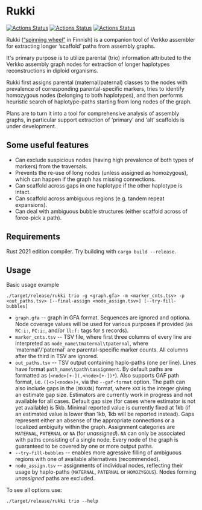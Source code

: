 # Rukki

[![Actions Status](https://github.com/marbl/rukki/workflows/Test%20and%20Build/badge.svg)](https://github.com/marbl/rukki/actions)
[![Actions Status](https://github.com/marbl/rukki/workflows/Formatting/badge.svg)](https://github.com/marbl/rukki/actions)
[![Actions Status](https://github.com/marbl/rukki/workflows/Clippy/badge.svg)](https://github.com/marbl/rukki/actions)

Rukki ([“spinning wheel”](https://en.wikipedia.org/wiki/Spinning_wheel) in Finnish) is a companion tool of Verkko assembler for extracting longer ‘scaffold’ paths from assembly graphs.

It's primary purpose is to utilize parental (trio) information attributed to the Verkko assembly graph nodes for extraction of longer haplotypes reconstructions in diploid organisms.

Rukki first assigns parental (maternal/paternal) classes to the nodes with prevalence of corresponding parental-specific markers, tries to identify homozygous nodes (belonging to both haplotypes), and then performs heuristic search of haplotype-paths starting from long nodes of the graph.

Plans are to turn it into a tool for comprehensive analysis of assembly graphs, in particular support extraction of ‘primary’ and ‘alt’ scaffolds is under development. 

## Some useful features

* Can exclude suspicious nodes (having high prevalence of both types of markers) from the traversals. 
* Prevents the re-use of long nodes (unless assigned as homozygous), which can happen if the graph has missing connections.
* Can scaffold across gaps in one haplotype if the other haplotype is intact.
* Can scaffold across ambiguous regions (e.g. tandem repeat expansions).
* Can deal with ambiguous bubble structures (either scaffold across of force-pick a path).

## Requirements

Rust 2021 edition compiler.
Try building with `cargo build --release`.

## Usage

Basic usage example
```
./target/release/rukki trio -g <graph.gfa> -m <marker_cnts.tsv> -p <out_paths.tsv> [--final-assign <node_assign.tsv>] [--try-fill-bubbles]
```

* `graph.gfa` -- graph in GFA format. Sequences are ignored and optiona. 
Node coverage values will be used for various purposes if provided (as `RC:i:`, `FC:i:`, and/or `ll:f:` tags for `S` records).
* `marker_cnts.tsv` -- TSV file, where first three columns of every line are interpreted as
`node_name\tmaternal\tpaternal`, where 'maternal'/'paternal' are parental-specific marker counts.
All columns after the third in TSV are ignored.
* `out_paths.tsv` -- TSV output containing haplo-paths (one per line).
Lines have format `path_name\tpath\tassignment`.
By default paths are formatted as (`<node>[+-](,<node>[+-])*`).
Also supports GAF path format, i.e. `([<>]<node>)+`, via the `--gaf-format` option.
The path can also include gaps in the `[NXXXN]` format, where `XXX` is the integer giving an estimate gap size.
Estimators are currently work in progress and not available for all cases.
Default gap size (for cases where estimator is not yet available) is 5kb.
Minimal reported value is currently fixed at 1kb (if an estimated value is lower than 1kb, 1kb will be reported instead).
Gaps represent either an absense of the appropriate connections or a localized ambiguity within the graph.
Assignment categories are `MATERNAL`, `PATERNAL` or `NA` (for _unassigned_). 
`NA` can only be associated with paths consisting of a single node.
Every node of the graph is guaranteed to be covered by one or more output paths.
* `--try-fill-bubbles` -- enables more agressive filling of ambiguous regions with one of available alternatives (recommended).
* `node_assign.tsv` -- assignments of individual nodes, reflecting their usage by haplo-paths (`MATERNAL`, `PATERNAL` or `HOMOZYGOUS`). Nodes forming _unassigned_ paths are excluded.

To see all options use:
```
./target/release/rukki trio --help
```
